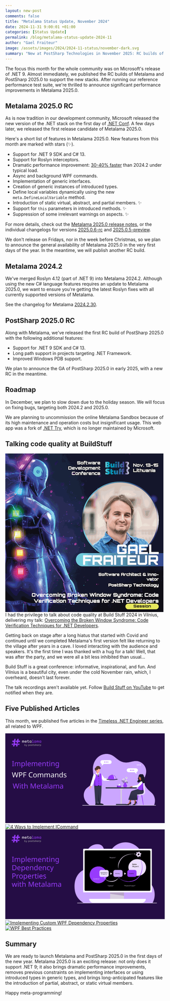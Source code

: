 ```yaml
---
layout: new-post
comments: false
title: "Metalama Status Update, November 2024"
date: 2024-11-31 9:00:01 +01:00
categories: [Status Update]
permalink: /blog/metalama-status-update-2024-11
author: "Gael Fraiteur"
image: /assets/images/2024/2024-11-status/november-dark.svg
summary: "New at PostSharp Technologies in November 2025: RC builds of Metalama and PostSharp 2025.0 supporting .NET 9 and C# 13, performance improvements, talk at BuildStuff, and 5 published articles."
---
```


The focus this month for the whole community was on Microsoft's release of .NET 9. Almost immediately, we published the RC builds of Metalama and PostSharp 2025.0 to support the new stacks. After running our reference performance test suite, we're thrilled to announce significant performance improvements in Metalama 2025.0.

## Metalama 2025.0 RC

As is now tradition in our development community, Microsoft released the new version of the .NET stack on the first day of [.NET Conf](https://www.dotnetconf.net/). A few days later, we released the first release candidate of Metalama 2025.0.

Here's a short list of features in Metalama 2025.0. New features from this month are marked with stars (✨).

* Support for .NET 9 SDK and C# 13.
* Support for Roslyn interceptors.
* Dramatic performance improvement: [30-40% faster](https://metalama.net/blog/metalama-performance) than 2024.2 under typical load.
* Async and background WPF commands.
* Implementation of generic interfaces.
* Creation of generic instances of introduced types.
* Define local variables dynamically using the new `meta.DefineLocalVariable` method.
* Introduction of static virtual, abstract, and partial members. ✨
* Support for `this` parameters in introduced methods. ✨
* Suppression of some irrelevant warnings on aspects. ✨

For more details, check out the [Metalama 2025.0 release notes](https://doc.metalama.net/conceptual/release-notes/release-notes-2025-0), or the individual changelogs for versions [2025.0.6-rc](https://github.com/orgs/metalama/discussions/382) and [2025.0.5-preview](https://github.com/orgs/metalama/discussions/379).

We don't release on Fridays, nor in the week before Christmas, so we plan to announce the general availability of Metalama 2025.0 in the very first days of the year. In the meantime, we will publish another RC build.

## Metalama 2024.2

We've merged Roslyn 4.12 (part of .NET 9) into Metalama 2024.2. Although using the new C# language features requires an update to Metalama 2025.0, we want to ensure you're getting the latest Roslyn fixes with all currently supported versions of Metalama.

See the changelog for Metalama [2024.2.30](https://github.com/orgs/metalama/discussions/381).

## PostSharp 2025.0 RC

Along with Metalama, we've released the first RC build of PostSharp 2025.0 with the following additional features:

- Support for .NET 9 SDK and C# 13.
- Long path support in projects targeting .NET Framework.
- Improved Windows PDB support.

We plan to announce the GA of PostSharp 2025.0 in early 2025, with a new RC in the meantime.

## Roadmap

In December, we plan to slow down due to the holiday season. We will focus on fixing bugs, targeting both 2024.2 and 2025.0.

We are planning to uncommission the online Metalama Sandbox because of its high maintenance and operation costs but insignificant usage. This web app was a fork of [.NET Try](https://github.com/dotnet/try), which is no longer maintained by Microsoft.

## Talking code quality at BuildStuff

<img src="/assets/images/2024/2024-11-status/buildstuff.png" alt="Overcoming the Broken Window Syndrome at Build Stuff." style="float:left; margin-right: 20px;"/>

I had the privilege to talk about code quality at Build Stuff 2024 in Vilnius, delivering my talk: [Overcoming the Broken Window Syndrome: Code Verification Techniques for .NET Developers](https://sessionize.com/s/gael-fraiteur/overcoming-broken-window-syndrome-code-verificatio/87566).

Getting back on stage after a long hiatus that started with Covid and continued until we completed Metalama's first version felt like returning to the village after years in a cave. I loved interacting with the audience and speakers. It's the first time I was thanked with a hug for a talk! Well, that was after the party, and we were all a bit less inhibited than usual...

Build Stuff is a great conference: informative, inspirational, and fun. And Vilnius is a beautiful city, even under the cold November rain, which, I overheard, doesn't last forever.

The talk recordings aren't available yet. Follow [Build Stuff on YouTube](https://www.youtube.com/@BuildStuff) to get notified when they are.

## Five Published Articles

This month, we published five articles in the [Timeless .NET Engineer series](https://metalama.net/blog/timeless), all related to WPF.

<div class="article-thumbnails">

 <a href="/blog/wpf-icommand-metalama">
      <img src="/assets/images/2024/2024-11-wpf-command-metalama/command-dark.svg" alt="Implement ICommand with Metalama"/>
  </a>

  <a href="https://blog.postsharp.net/wpf-command">
      <img src="/assets/images/2024/2024-11-wpf-command/command-light.svg" alt="4 Ways to Implement ICommand"/>
  </a>

 <a href="/blog/wpf-dependency-property-metalama">
      <img src="/assets/images/2024/2024-11-wpf-dependency-properties-metalama/dependency-properties-dark.svg" alt="Implementing WPF Dependency Properties with Metalama"/>
  </a>

 <a href="https://blog.postsharp.net/wpf-dependency-property">
      <img src="/assets/images/2024/2024-11-wpf-dependency-properties-manually/dependency-properties-light.svg" alt="Implementing Custom WPF Dependency Properties"/>
  </a>

 <a href="https://blog.postsharp.net/wpf-best-practices-2024">
      <img src="/assets/images/2024/2024-11-wpf-best-practices/wpf-best-practices-dark.svg" alt="WPF Best Practices"/>
  </a>

</div>

## Summary

We are ready to launch Metalama and PostSharp 2025.0 in the first days of the new year. Metalama 2025.0 is an exciting release: not only does it support .NET 9; it also brings dramatic performance improvements, removes previous constraints on implementing interfaces or using introduced types in generic types, and brings long-anticipated features like the introduction of partial, abstract, or static virtual members.

Happy meta-programming!
